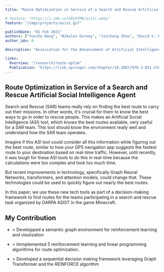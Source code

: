 ```yaml
---
title: "Route Optimization in Service of a Search and Rescue Artificial Social Intelligence Agent"

# feature: "https://i.ibb.co/kBjHfM8/asist.webp"
feature: "/imgs/projects/asist.gif"

publishDate: "01 Feb 2021"
authors: ["Yunzhe Wang", "Nikolos Gurney", "Jincheng Zhou", "David V. Pynadath", "Volkan Ustun"]
author_idx: 0

description: "Association for the Advancement of Artificial Intelligence (AAAI) 2021 Fall Symposium Series"

links:
  Overview: "/research/route-optim"
  Publication: "https://link.springer.com/chapter/10.1007/978-3-031-21671-8_14"
---
```


## Route Optimization in Service of a Search and Rescue Artificial Social Intelligence Agent

Search and Rescue (SAR) teams really rely on finding the best route to carry out their missions. In other words, it's crucial for them to know the best ways to go in order to rescue people. This makes an Artificial Social Intelligence (ASI) tool, which knows the best routes available, very useful for a SAR team. This tool should know the environment really well and understand how the SAR team operates.

Imagine if this ASI tool could consider all this information while figuring out the best route, similar to how your GPS navigation app suggests the fastest route to your destination based on real-time traffic. However, until recently, it was tough for these ASI tools to do this in real-time because the calculations were too complex and took too much time.

But recent improvements in technology, specifically Graph Neural Networks, transformers, and attention models, could change that. These technologies could be used to quickly figure out nearly the best routes.

In this paper, we use these new tech tools as part of a decision-making framework to find routes for the teams participating in a search and rescue task organized by DARPA ASIST in the game Minecraft.

## My Contribution

- \> Developped a semantic graph environment for reinforcement learning and visulization

- \> Immplemented 5 reinforcement learning and linear programming algorithms for route optimization.

- \> Developed a sequential decision making framework leveraging Graph Transformer and the REINFORCE algorithm
